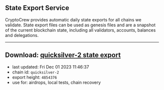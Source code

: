 ## State Export Service
CryptoCrew provides automatic daily state exports for all chains we validate. State export files can be used as genesis files and are a snapshot of the current blockchain state, including all validators, accounts, balances and delegations.

---
**Download: [quicksilver-2 state export](https://dl.ccvalidators.com/SERVICE/quicksilver/quicksilver-2_export_4854376.json)**
---

- last updated: Fri Dec 01 2023 11:46:37
- chain id: `quicksilver-2`
- export height: `4854376`
- use for: airdrops, local tests, chain recovery
